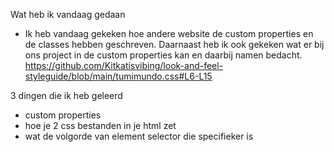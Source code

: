 Wat heb ik vandaag gedaan
- Ik heb vandaag gekeken hoe andere website de custom properties en de classes hebben geschreven. Daarnaast heb ik ook gekeken wat er bij ons project in de custom properties kan en daarbij namen bedacht. https://github.com/Kitkatisvibing/look-and-feel-styleguide/blob/main/tumimundo.css#L6-L15

3 dingen die ik heb geleerd 
- custom properties 
- hoe je 2 css bestanden in je html zet 
- wat de volgorde van element selector die specifieker is 
